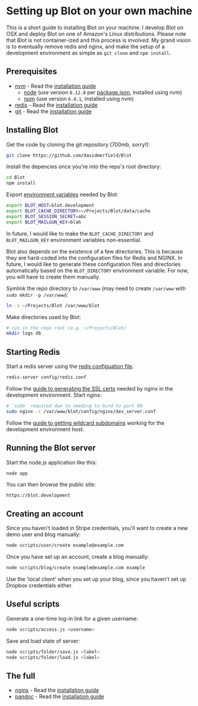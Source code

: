 # Setting up Blot on your own machine

This is a short guide to installing Blot on your machine. I develop Blot on OSX and deploy Blot on one of Amazon's Linux distributions. Please note that Blot is not container-ized and this process is *involved*. My grand vision is to eventually remove redis and nginx, and make the setup of a development environment as simple as ```git clone``` and ```npm install```.

## Prerequisites

- [nvm](https://github.com/creationix/nvm) - Read the [installation guide](https://github.com/creationix/nvm/blob/master/README.md)
  - [node](https://nodejs.org/en/) (use version ```8.12.0``` per [package.json](/package.json), installed using nvm)
  - [npm](https://www.npmjs.com) (use version ```6.4.1```, installed using nvm)
- [redis](https://redis.io/) - Read the [installation guide](http://jasdeep.ca/2012/05/installing-redis-on-mac-os-x/)
- [git](https://git-scm.com) - Read the [installation guide](https://git-scm.com/book/en/v2/Getting-Started-Installing-Git)

## Installing Blot

Get the code by cloning the git repository (700mb, sorry!):

```sh
git clone https://github.com/davidmerfield/Blot
```

Install the depencies once you're into the repo's root directory:

```sh
cd Blot
npm install
```

Export [environment variables](/config/environment.sh) needed by Blot:

```sh
export BLOT_HOST=blot.development
export BLOT_CACHE_DIRECTORY=~/Projects/Blot/data/cache
export BLOT_SESSION_SECRET=abc
export BLOT_MAILGUN_KEY=blah
```

In future, I would like to make the ```BLOT_CACHE_DIRECTORY``` and ```BLOT_MAILGUN_KEY``` environment variables non-essential.

Blot also depends on the existence of a few directories. This is because they are hard-coded into the configuration files for Redis and NGINX. In future, I would like to generate these configuration files and directories automatically based on the ```BLOT_DIRECTORY``` environment variable. For now, you will have to create them manually. 

Symlink the repo directory to `/var/www` (may need to create `/var/www` with `sudo mkdir -p /var/www`):

```sh
ln -s ~/Projects/Blot /var/www/blot
```

Make directories used by Blot:

```sh
# run in the repo root (e.g. ~/Projects/Blot)
mkdir logs db
```

## Starting Redis

Start a redis server using the [redis configuation file](/config/redis.conf).

```sh
redis-server config/redis.conf
```

Follow the [guide to generating the SSL certs](ssl-certificate-in-development.txt) needed by nginx in the development environment. Start nginx:

```sh
# `sudo` required due to needing to bind to port 80
sudo nginx -c /var/www/blot/config/nginx/dev_server.conf
```

Follow the [guide to getting wildcard subdomains](wildcard-subdomain-in-development.txt) working for the development environment host.

## Running the Blot server

Start the node.js application like this:

```sh
node app
```

You can then browse the public site:

```
https://blot.development
```

## Creating an account 

Since you haven't loaded in Stripe credentials, you'll want to create a new demo user and blog manually:

```sh
node scripts/user/create example@example.com
```

Once you have set up an account, create a blog manually:

```sh
node scripts/blog/create example@example.com example
```

Use the 'local client' when you set up your blog, since you haven't set up Dropbox credentials either.

## Useful scripts

Generate a one-time log-in link for a given username:

```sh
node scripts/access.js <username>
```

Save and load state of server:

```sh
node scripts/folder/save.js <label>
node scripts/folder/load.js <label>
```

## The full 

- [nginx](https://nginx.org/) - Read the [installation guide](https://coderwall.com/p/dgwwuq/installing-nginx-in-mac-os-x-maverick-with-homebrew)
- [pandoc](https://pandoc.org) - Read the [installation guide](https://pandoc.org/installing.html)
